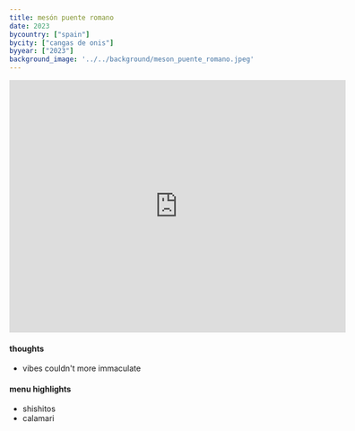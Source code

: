 ```yaml
---
title: mesón puente romano
date: 2023
bycountry: ["spain"]
bycity: ["cangas de onis"]
byyear: ["2023"]
background_image: '../../background/meson_puente_romano.jpeg'
---
```


<iframe src="https://www.google.com/maps/embed?pb=!1m18!1m12!1m3!1d362.6582963678627!2d-5.1323834!3d43.3505385!2m3!1f0!2f0!3f0!3m2!1i1024!2i768!4f13.1!3m3!1m2!1s0xd3621ed4f245bd9%3A0x9c42efce110ddaf!2sMes%C3%B3n%20Puente%20Romano!5e0!3m2!1sen!2sus!4v1702328930806!5m2!1sen!2sus" width="600" height="450" style="border:0;" allowfullscreen="" loading="lazy" referrerpolicy="no-referrer-when-downgrade"></iframe>

#### thoughts
* vibes couldn't more immaculate

#### menu highlights
* shishitos
* calamari